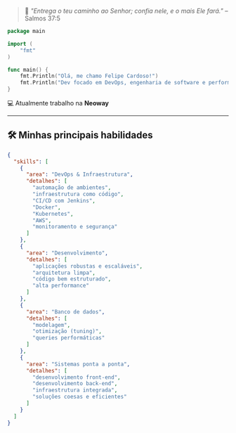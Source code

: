> 📖 *"Entrega o teu caminho ao Senhor; confia nele, e o mais Ele fará."* – Salmos 37:5

```go
package main

import (
	"fmt"
)

func main() {
	fmt.Println("Olá, me chamo Felipe Cardoso!")
	fmt.Println("Dev focado em DevOps, engenharia de software e performance.")
}


```

💻 Atualmente trabalho na **Neoway**

---

## 🛠️ Minhas principais habilidades


```json
{
  "skills": [
    {
      "area": "DevOps & Infraestrutura",
      "detalhes": [
        "automação de ambientes",
        "infraestrutura como código",
        "CI/CD com Jenkins",
        "Docker",
        "Kubernetes",
        "AWS",
        "monitoramento e segurança"
      ]
    },
    {
      "area": "Desenvolvimento",
      "detalhes": [
        "aplicações robustas e escaláveis",
        "arquitetura limpa",
        "código bem estruturado",
        "alta performance"
      ]
    },
    {
      "area": "Banco de dados",
      "detalhes": [
        "modelagem",
        "otimização (tuning)",
        "queries performáticas"
      ]
    },
    {
      "area": "Sistemas ponta a ponta",
      "detalhes": [
        "desenvolvimento front-end",
        "desenvolvimento back-end",
        "infraestrutura integrada",
        "soluções coesas e eficientes"
      ]
    }
  ]
}
```

